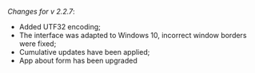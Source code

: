 _Changes for v 2.2.7_:
- Added UTF32 encoding;
- The interface was adapted to Windows 10, incorrect window borders were fixed;
- Cumulative updates have been applied;
- App about form has been upgraded
